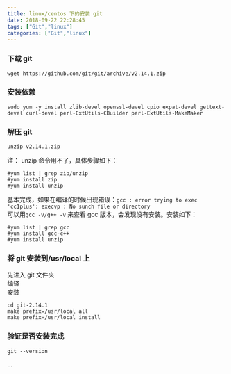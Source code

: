 ```yaml
---
title: linux/centos 下的安装 git
date: 2018-09-22 22:28:45
tags: ["Git","linux"]
categories: ["Git","linux"]
---
```


### 下载 git
```
wget https://github.com/git/git/archive/v2.14.1.zip
```
### 安装依赖
```
sudo yum -y install zlib-devel openssl-devel cpio expat-devel gettext-devel curl-devel perl-ExtUtils-CBuilder perl-ExtUtils-MakeMaker
```
### 解压 git
```
unzip v2.14.1.zip
```
注：
unzip 命令用不了，具体步骤如下：
```
#yum list | grep zip/unzip 
#yum install zip
#yum install unzip
```
基本完成，如果在编译的时候出现错误：`gcc : error trying to exec 'cc1plus': execvp : No sunch file or directory`  
可以用`gcc -v/g++ -v` 来查看 gcc 版本，会发现没有安装。安装如下：

```
#yum list | grep gcc
#yum install gcc-c++
#yum install unzip
```
### 将 git 安装到/usr/local 上
先进入 git 文件夹  
编译  
安装  
```
cd git-2.14.1
make prefix=/usr/local all
make prefix=/usr/local install
```
### 验证是否安装完成
```
git --version
```

...
